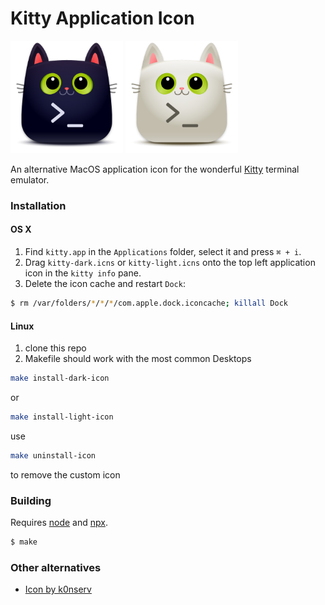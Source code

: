Kitty Application Icon
======================

<p float="left">
	<img src="kitty-dark.png" width="180">
	<img src="kitty-light.png" width="180">
</p>

An alternative MacOS application icon for the wonderful [Kitty](https://sw.kovidgoyal.net/kitty/) terminal emulator.

### Installation

#### OS X

1. Find `kitty.app` in the `Applications` folder, select it and press `⌘ + i`.
2. Drag `kitty-dark.icns` or `kitty-light.icns` onto the top left application icon in the `kitty info` pane.
3. Delete the icon cache and restart `Dock`:

```bash
$ rm /var/folders/*/*/*/com.apple.dock.iconcache; killall Dock
```

#### Linux

1. clone this repo
2. Makefile should work with the most common Desktops

```bash
make install-dark-icon
```
or
```bash
make install-light-icon
```

use

```bash
make uninstall-icon
```
to remove the custom icon


### Building

Requires [node](https://nodejs.org/en/) and [npx](https://www.npmjs.com/package/npx).

```bash
$ make
```

### Other alternatives

* [Icon by k0nserv](https://github.com/k0nserv/kitty-icon)
